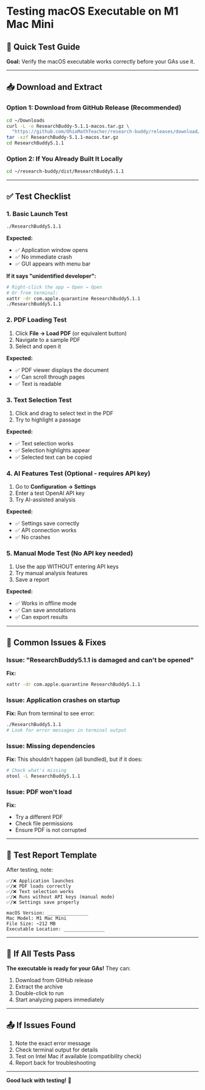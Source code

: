 # Testing macOS Executable on M1 Mac Mini

## 🧪 Quick Test Guide

**Goal:** Verify the macOS executable works correctly before your GAs use it.

---

## 📥 Download and Extract

### Option 1: Download from GitHub Release (Recommended)
```bash
cd ~/Downloads
curl -L -o ResearchBuddy-5.1.1-macos.tar.gz \
  "https://github.com/OhioMathTeacher/research-buddy/releases/download/v5.1.1/ResearchBuddy-5.1.1-macos.tar.gz"
tar -xzf ResearchBuddy-5.1.1-macos.tar.gz
cd ResearchBuddy5.1.1
```

### Option 2: If You Already Built It Locally
```bash
cd ~/research-buddy/dist/ResearchBuddy5.1.1
```

---

## ✅ Test Checklist

### 1. Basic Launch Test
```bash
./ResearchBuddy5.1.1
```

**Expected:**
- ✅ Application window opens
- ✅ No immediate crash
- ✅ GUI appears with menu bar

**If it says "unidentified developer":**
```bash
# Right-click the app → Open → Open
# Or from terminal:
xattr -dr com.apple.quarantine ResearchBuddy5.1.1
./ResearchBuddy5.1.1
```

### 2. PDF Loading Test
1. Click **File → Load PDF** (or equivalent button)
2. Navigate to a sample PDF
3. Select and open it

**Expected:**
- ✅ PDF viewer displays the document
- ✅ Can scroll through pages
- ✅ Text is readable

### 3. Text Selection Test
1. Click and drag to select text in the PDF
2. Try to highlight a passage

**Expected:**
- ✅ Text selection works
- ✅ Selection highlights appear
- ✅ Selected text can be copied

### 4. AI Features Test (Optional - requires API key)
1. Go to **Configuration → Settings**
2. Enter a test OpenAI API key
3. Try AI-assisted analysis

**Expected:**
- ✅ Settings save correctly
- ✅ API connection works
- ✅ No crashes

### 5. Manual Mode Test (No API key needed)
1. Use the app WITHOUT entering API keys
2. Try manual analysis features
3. Save a report

**Expected:**
- ✅ Works in offline mode
- ✅ Can save annotations
- ✅ Can export results

---

## 🐛 Common Issues & Fixes

### Issue: "ResearchBuddy5.1.1 is damaged and can't be opened"
**Fix:**
```bash
xattr -dr com.apple.quarantine ResearchBuddy5.1.1
```

### Issue: Application crashes on startup
**Fix:** Run from terminal to see error:
```bash
./ResearchBuddy5.1.1
# Look for error messages in terminal output
```

### Issue: Missing dependencies
**Fix:** This shouldn't happen (all bundled), but if it does:
```bash
# Check what's missing
otool -L ResearchBuddy5.1.1
```

### Issue: PDF won't load
**Fix:** 
- Try a different PDF
- Check file permissions
- Ensure PDF is not corrupted

---

## 📝 Test Report Template

After testing, note:

```
✅/❌ Application launches
✅/❌ PDF loads correctly  
✅/❌ Text selection works
✅/❌ Runs without API keys (manual mode)
✅/❌ Settings save properly

macOS Version: _______________
Mac Model: M1 Mac Mini
File Size: ~212 MB
Executable Location: _______________
```

---

## 🎯 If All Tests Pass

**The executable is ready for your GAs!** They can:
1. Download from GitHub release
2. Extract the archive
3. Double-click to run
4. Start analyzing papers immediately

---

## 📤 If Issues Found

1. Note the exact error message
2. Check terminal output for details
3. Test on Intel Mac if available (compatibility check)
4. Report back for troubleshooting

---

**Good luck with testing!** 🚀
